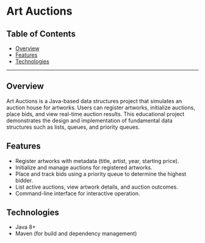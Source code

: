 # Art Auctions

## Table of Contents

- [Overview](#overview)
- [Features](#features)
- [Technologies](#technologies)

---

## Overview

Art Auctions is a Java-based data structures project that simulates an auction house for artworks. Users can register artworks, initialize auctions, place bids, and view real-time auction results. This educational project demonstrates the design and implementation of fundamental data structures such as lists, queues, and priority queues.

## Features

- Register artworks with metadata (title, artist, year, starting price).
- Initialize and manage auctions for registered artworks.
- Place and track bids using a priority queue to determine the highest bidder.
- List active auctions, view artwork details, and auction outcomes.
- Command-line interface for interactive operation.

## Technologies

- Java 8+
- Maven (for build and dependency management)
